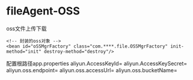 # fileAgent-OSS
oss文件上传下载

	<!-- 封装的oss对象 -->
	<bean id="oSSMgrFactory" class="com.****.file.OSSMgrFactory" init-method="init" destroy-method="destroy"/>


配置根路径app.properties
aliyun.AccessKeyId=
aliyun.AccessKeySecret=
aliyun.oss.endpoint=
aliyun.oss.accessUrl=
aliyun.oss.bucketName=
